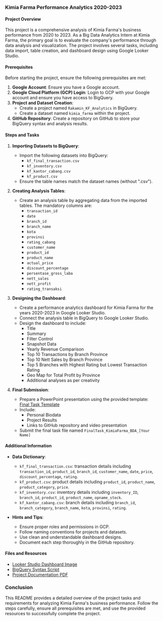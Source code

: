 ### Kimia Farma Performance Analytics 2020-2023

#### Project Overview

This project is a comprehensive analysis of Kimia Farma's business performance from 2020 to 2023. As a Big Data Analytics Intern at Kimia Farma, the primary goal is to evaluate the company's performance through data analysis and visualization. The project involves several tasks, including data import, table creation, and dashboard design using Google Looker Studio.

#### Prerequisites

Before starting the project, ensure the following prerequisites are met:

1. **Google Account**: Ensure you have a Google account.
2. **Google Cloud Platform (GCP) Login**: Login to GCP with your Google account and ensure you have access to BigQuery.
3. **Project and Dataset Creation**:
    - Create a project named `Rakamin_KF_Analytics` in BigQuery.
    - Create a dataset named `kimia_farma` within the project.
4. **GitHub Repository**: Create a repository on GitHub to store your BigQuery syntax and analysis results.

#### Steps and Tasks

1. **Importing Datasets to BigQuery**:
    - Import the following datasets into BigQuery:
        - `kf_final_transaction.csv`
        - `kf_inventory.csv`
        - `kf_kantor_cabang.csv`
        - `kf_product.csv`
    - Ensure the table names match the dataset names (without ".csv").

2. **Creating Analysis Tables**:
    - Create an analysis table by aggregating data from the imported tables. The mandatory columns are:
        - `transaction_id`
        - `date`
        - `branch_id`
        - `branch_name`
        - `kota`
        - `provinsi`
        - `rating_cabang`
        - `customer_name`
        - `product_id`
        - `product_name`
        - `actual_price`
        - `discount_percentage`
        - `persentase_gross_laba`
        - `nett_sales`
        - `nett_profit`
        - `rating_transaksi`

3. **Designing the Dashboard**:
    - Create a performance analytics dashboard for Kimia Farma for the years 2020-2023 in Google Looker Studio.
    - Connect the analysis table in BigQuery to Google Looker Studio.
    - Design the dashboard to include:
        - Title
        - Summary
        - Filter Control
        - Snapshot Data
        - Yearly Revenue Comparison
        - Top 10 Transactions by Branch Province
        - Top 10 Nett Sales by Branch Province
        - Top 5 Branches with Highest Rating but Lowest Transaction Rating
        - Geo Map for Total Profit by Province
        - Additional analyses as per creativity

4. **Final Submission**:
    - Prepare a PowerPoint presentation using the provided template: [Final Task Template](http://bit.ly/template-final-task-kimia-farma-bda)
    - Include:
        - Personal Biodata
        - Project Results
        - Links to GitHub repository and video presentation
    - Submit the final task file named `FinalTask_KimiaFarma_BDA_[Your Name]`

#### Additional Information

- **Data Dictionary**:
    - `kf_final_transaction.csv`: transaction details including `transaction_id`, `product_id`, `branch_id`, `customer_name`, `date`, `price`, `discount_percentage`, `rating`.
    - `kf_product.csv`: product details including `product_id`, `product_name`, `product_category`, `price`.
    - `kf_inventory.csv`: inventory details including `inventory_ID`, `branch_id`, `product_id`, `product_name`, `opname_stock`.
    - `kf_kantor_cabang.csv`: branch details including `branch_id`, `branch_category`, `branch_name`, `kota`, `provinsi`, `rating`.

- **Hints and Tips**:
    - Ensure proper roles and permissions in GCP.
    - Follow naming conventions for projects and datasets.
    - Use clean and understandable dashboard designs.
    - Document each step thoroughly in the GitHub repository.

#### Files and Resources

- [Looker Studio Dashboard Image](./LookerStudiosDashboard.png)
- [BigQuery Syntax Script](./vix_kimia_farma_script.sql)
- [Project Documentation PDF](./Kimia_Farma__Big_Data_Analyst__Challenge_Prerequisite_and_Hints__Final_Task-9902254e-5c2e-40b2-b42c-7a20cb46c562.pdf)

### Conclusion

This README provides a detailed overview of the project tasks and requirements for analyzing Kimia Farma's business performance. Follow the steps carefully, ensure all prerequisites are met, and use the provided resources to successfully complete the project.
